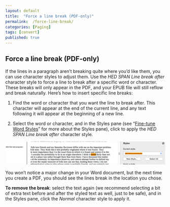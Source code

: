 ```yaml
---
layout: default
title:  "Force a line break (PDF-only)"
permalink:  /force-line-break/
categories: [Paging]
tags: [convert]
published: true
---
```


<section data-type="chapter" class="hsecchapter" data-hederis-type="hsecchapter" id="force-line-break" data-pi-attrs="id: force-line-break; data-tags: convert;" role="doc-chapter" data-tags="convert" data-author-name=" " data-book-title=" " title="Force a line break (PDF-only)"><h1 data-hederis-type="hblkchaptitle" class="hblkchaptitle" id="pYncOnvJJ">Force a line break (PDF-only)</h1>
    <p class="hblkp" data-hederis-type="hblkp" id="pjx2968rD">If the lines in a paragraph aren&#8217;t breaking quite where you&#8217;d like them, you can use character styles to adjust them. Use the <em data-hederis-type="hspanem">HED SPAN Line break after</em> character style to force a line to break after a specific word or character. These breaks will only appear in the PDF, and your EPUB file will still reflow and break naturally. Here&#8217;s how to insert specific line breaks: </p>
    <ol class="hwprnum-list" data-hederis-type="hwprnum-list" id="p96RyYs6J"><li class="hblkoli" data-hederis-type="hblkoli" id="liyAGJhVbq"><p class="hblkoli" data-hederis-type="hblkoli" id="pJhIfRB6P">Find the word or character that you want the line to break after. This character will appear at the end of the current line, and any text following it will appear at the beginning of a new line.</p></li>
    <li class="hblkoli" data-hederis-type="hblkoli" id="li1giN2Tra"><p class="hblkoli" data-hederis-type="hblkoli" id="pk7GthlIw">Select the word or character, and in the Styles pane (see &#8220;<a href="{% post_url 2019-07-09-15-Fine-tuneWordStyles %}"><span class="Hyperlink">Fine-tune Word Styles</span></a>&#8221; for more about the Styles pane), click to apply the <em data-hederis-type="hspanem">HED SPAN Line break after</em><em data-hederis-type="hspanem"> </em>character style<em data-hederis-type="hspanem">.</em></p></li>
    </ol>
    <img data-hederis-type="hblkimg" class="hblkimg" id="pPomOxaGn" src="/images/forcelinebr.png"/>
    <p class="hblkp" data-hederis-type="hblkp" id="pMBXxILPz">You won&#8217;t notice a major change in your Word document, but the next time you create a PDF, you should see the lines break in the location you chose.</p>
    <p class="hblkp" data-hederis-type="hblkp" id="pqSJyIi2k"><strong data-hederis-type="hspanstrong">To remove the break</strong>: select the text again (we recommend selecting a bit of extra text before and after the styled text as well, just to be safe), and in the Styles pane, click the <em data-hederis-type="hspanem">Normal</em> character style to apply it.</p>
    </section>
    